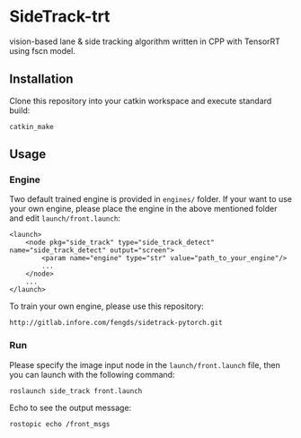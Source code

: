 # SideTrack-trt

vision-based lane & side tracking algorithm written in CPP with TensorRT using fscn model.

## Installation
Clone this repository into your catkin workspace and execute standard build:
```
catkin_make
```
## Usage
### Engine
Two default trained engine is provided in `engines/` folder. If your want to use your own engine, please place the engine in the above mentioned folder and edit `launch/front.launch`:
```
<launch>
    <node pkg="side_track" type="side_track_detect" name="side_track_detect" output="screen">
        <param name="engine" type="str" value="path_to_your_engine"/>
        ...
    </node>
    ...
</launch>
```
To train your own engine, please use this repository:
```
http://gitlab.infore.com/fengds/sidetrack-pytorch.git
```
### Run
Please specify the image input node in the `launch/front.launch` file, then you can launch with the following command:
```
roslaunch side_track front.launch
```
Echo to see the output message:
```
rostopic echo /front_msgs
```